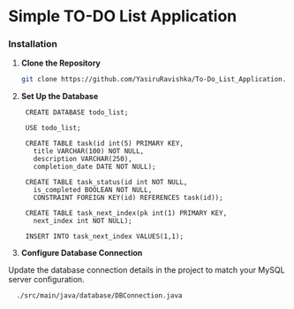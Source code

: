 # Simple TO-DO List Application
### Installation
1. **Clone the Repository**
   ```bash
   git clone https://github.com/YasiruRavishka/To-Do_List_Application.git

2. **Set Up the Database**
   ```mysql
    CREATE DATABASE todo_list;
   
    USE todo_list;

    CREATE TABLE task(id int(5) PRIMARY KEY,
      title VARCHAR(100) NOT NULL,
      description VARCHAR(250),
      completion_date DATE NOT NULL);

    CREATE TABLE task_status(id int NOT NULL,
      is_completed BOOLEAN NOT NULL,
      CONSTRAINT FOREIGN KEY(id) REFERENCES task(id));
   
    CREATE TABLE task_next_index(pk int(1) PRIMARY KEY,
      next_index int NOT NULL);
   
    INSERT INTO task_next_index VALUES(1,1);

3. **Configure Database Connection**

Update the database connection details in the project to match your MySQL server configuration.
```
  ./src/main/java/database/DBConnection.java
